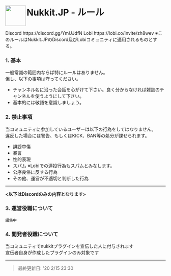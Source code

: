 <h1>Nukkit.JP - ルール<img src="https://github.com/Saisana299/Nukkit.JP/blob/master/Nukkit.JP.png" height="64" width="64" align="left"></img></h1><br />
Discord https://discord.gg/YmUJdfN  
Lobi https://lobi.co/invite/zh8wev  
※このルールはNukkit.JPのDiscord及びLobiコミュニティに適用されるものとする。

### 1. 基本
一般常識の範囲内ならば特にルールはありません。  
但し、以下の事項は守ってください。
- チャンネル名に沿った会話を心がけて下さい。良く分からなければ雑談のチャンネルを使うようにして下さい。
- 基本的には敬語を意識しましょう。 

### 2. 禁止事項
当コミュニティに参加しているユーザーは以下の行為をしてはなりません。  
違反した場合には警告、もしくはKICK、BAN等の処分が課せられます。
- 誹謗中傷
- 暴言
- 性的表現
- スパム ※Lobiでの連投行為もスパムとみなします。
- 公序良俗に反する行為
- その他、運営が不適切と判断した行為

***

**<以下はDiscordのみの内容となります>**
### 3. 運営役職について
`編集中`

### 4. 開発者役職について
当コミュニティでnukkitプラグインを宣伝した人に付与されます  
宣伝者自身が作成したプラグインのみ対象です
***

> 最終更新日: '20 2/15 23:30
